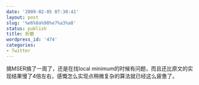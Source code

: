 ```yaml
---
date: '2009-02-05 07:30:41'
layout: post
slug: '%e6%8a%98%e7%a3%a8'
status: publish
title: 折磨
wordpress_id: '474'
categories:
- Twitter
---
```


搞MSER搞了一周了，还是在找local minimum的时候有问题，而且还比原文的实现结果慢了4倍左右，感慨怎么实现点稍微复杂的算法就已经这么疲惫了。
